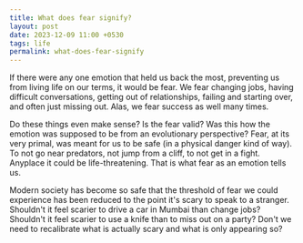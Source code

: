 ```yaml
---
title: What does fear signify?
layout: post
date: 2023-12-09 11:00 +0530
tags: life
permalink: what-does-fear-signify
---
```


If there were any one emotion that held us back the most, preventing us from living life on our terms, it would be fear. We fear changing jobs, having difficult conversations, getting out of relationships, failing and starting over, and often just missing out. Alas, we fear success as well many times. 

Do these things even make sense? Is the fear valid? Was this how the emotion was supposed to be from an evolutionary perspective? Fear, at its very primal, was meant for us to be safe (in a physical danger kind of way). To not go near predators, not jump from a cliff, to not get in a fight. Anyplace it could be life-threatening. That is what fear as an emotion tells us. 

Modern society has become so safe that the threshold of fear we could experience has been reduced to the point it's scary to speak to a stranger. Shouldn't it feel scarier to drive a car in Mumbai than change jobs? Shouldn't it feel scarier to use a knife than to miss out on a party? Don't we need to recalibrate what is actually scary and what is only appearing so?